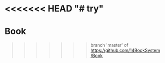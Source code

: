 <<<<<<< HEAD
"# try" 
=======
# Book
>>>>>>> branch 'master' of https://github.com/14BookSystem/Book

